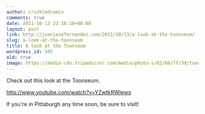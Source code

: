 ```yaml
---
author: crinkledcomix
comments: true
date: 2011-10-13 22:16:18+00:00
layout: post
link: http://juanjosefernandez.com/2011/10/13/a-look-at-the-toonseum/
slug: a-look-at-the-toonseum
title: A look at the Toonseum
wordpress_id: 345
old: true
image: https://media-cdn.tripadvisor.com/media/photo-s/02/66/7f/3d/toonseum-exterior.jpg
---
```


Check out this look at the Toonseum.

http://www.youtube.com/watch?v=YZwtkRWIews

If you're in Pittsburgh any time soon, be sure to visit!
<!--more-->
